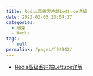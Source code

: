 ```yaml
---
title: Redis高级客户端Lettuce详解
date: 2022-02-03 23:04:37
categories: 
  - 框架
  - Redis
tags: 
  - null
permalink: /pages/f94942/
---
```

- [Redis高级客户端Lettuce详解](https://www.cnblogs.com/throwable/p/11601538.html)

